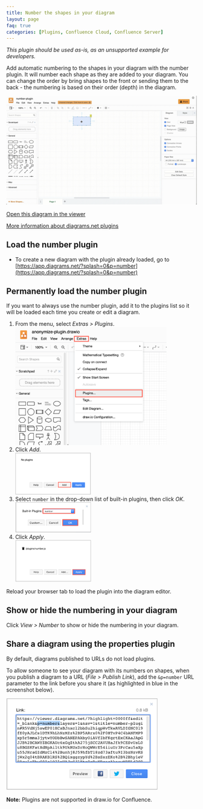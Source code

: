 ```yaml
---
title: Number the shapes in your diagram
layout: page
faq: true
categories: [Plugins, Confluence Cloud, Confluence Server]
---
```


_This plugin should be used as-is, as an unsupported example for developers._

Add automatic numbering to the shapes in your diagram with the number plugin. It will number each shape as they are added to your diagram. You can change the order by bring shapes to the front or sending them to the back - the numbering is based on their order (depth) in the diagram.

[<img src="/assets/img/blog/number-plugin.gif" style="max-width:100%;height:auto;" alt="The number plugin automatically includes numbers on shapes as you add them to your diagram">](https://app.diagrams.net/?highlight=0000ff&edit=_blank&p=number&layers=1&nav=1&title=number-plugin#R5VdNj5swEP01HCsBJnxcl2bbSu2hiqpWvTkwAVLDIGNC0l9fE0yAJLCs1DTK9hLhNzMZz%2BP5ARrx0%2F0HTvP4C4bANFMP9xp5r5mma3jytwYODbBwSANEPAkbyOiAVfIbFKgrtExCKAaJApGJJB%2BCAWYZBGKAUc6xGqZtkA275jSCC2AVUHaJfk9CESvUsL0u8BGSKFatXdNpAiltk9UkRUxDrHoQWWrE54iiuUr3PrCau5aXpu55JHraGIdMzCl4%2Bunhj8J59hfbT18zd73aftu9I3bzNzvKSjWx2q04tBRAKBlRS%2BQixggzypYd%2BsSxzEKo%2B%2Bhy1eV8RswlaEhwC0Ic1O2lpUAJxSJlKtr0rBuNDqegAksewMRELd2C8gjE1OiL002Q4gVMQfCDLOTAqEh2w51QJaPolNcxLS8U2a8gvt3mFPEdrTVHVZwIWOX0OH0lD9uQwk3CmI8M%2BbGWhBTcTSDxQnD8Bb2IHbiw3pxI3wEXsJ%2Bm%2FZIkVWBaagx1uttl1Tsq7aRx75TY%2Bo1oJe5b03Mj0zl6du6pZ8v8b4m3Rs7IvyG%2B3eakkcSYrsviZRMZOs64dYyZzd%2BwFHtoKYZz6SnuFUtxb2Up1gynfjBlO3Mtxbursp2XiX8APZ89Isn9n5HeDEEzJt%2Bw4TEc4%2Fwl5IpjXGX4dpZhvAXlWvqZE7u3U65cdl9Cx1jvc5Is%2FwA%3D)

[Open this diagram in the viewer](https://viewer.diagrams.net/?highlight=0000ff&edit=_blank&p=number&layers=1&nav=1&title=number-plugin#R5VdNj5swEP01HCsBJnxcl2bbSu2hiqpWvTkwAVLDIGNC0l9fE0yAJLCs1DTK9hLhNzMZz%2BP5ARrx0%2F0HTvP4C4bANFMP9xp5r5mma3jytwYODbBwSANEPAkbyOiAVfIbFKgrtExCKAaJApGJJB%2BCAWYZBGKAUc6xGqZtkA275jSCC2AVUHaJfk9CESvUsL0u8BGSKFatXdNpAiltk9UkRUxDrHoQWWrE54iiuUr3PrCau5aXpu55JHraGIdMzCl4%2Bunhj8J59hfbT18zd73aftu9I3bzNzvKSjWx2q04tBRAKBlRS%2BQixggzypYd%2BsSxzEKo%2B%2Bhy1eV8RswlaEhwC0Ic1O2lpUAJxSJlKtr0rBuNDqegAksewMRELd2C8gjE1OiL002Q4gVMQfCDLOTAqEh2w51QJaPolNcxLS8U2a8gvt3mFPEdrTVHVZwIWOX0OH0lD9uQwk3CmI8M%2BbGWhBTcTSDxQnD8Bb2IHbiw3pxI3wEXsJ%2Bm%2FZIkVWBaagx1uttl1Tsq7aRx75TY%2Bo1oJe5b03Mj0zl6du6pZ8v8b4m3Rs7IvyG%2B3eakkcSYrsviZRMZOs64dYyZzd%2BwFHtoKYZz6SnuFUtxb2Up1gynfjBlO3Mtxbursp2XiX8APZ89Isn9n5HeDEEzJt%2Bw4TEc4%2Fwl5IpjXGX4dpZhvAXlWvqZE7u3U65cdl9Cx1jvc5Is%2FwA%3D)

[More information about diagrams.net plugins](/doc/faq/plugins.html)

## Load the number plugin

* To create a new diagram with the plugin already loaded, go to [https://app.diagrams.net/?splash=0&p=number](https://app.diagrams.net/?splash=0&p=number)

## Permanently load the number plugin

If you want to always use the number plugin, add it to the plugins list so it will be loaded each time you create or edit a diagram.

1. From the menu, select _Extras > Plugins_.
<br /><img src="/assets/img/blog/extras-plugins.png" style="width=100%;max-width:400px;height:auto;" alt="Open the plugins list">
2. Click _Add_.
<br /><img src="/assets/img/blog/add-plugin.png" style="width=100%;max-width:200px;height:auto;" alt="Add a new plugin">
3. Select ``number`` in the drop-down list of built-in plugins, then click _OK_.
<br /><img src="/assets/img/blog/add-number-plugin.png" style="width=100%;max-width:200px;height:auto;" alt="Add the number plugin">
4. Click _Apply_.
<br /><img src="/assets/img/blog/add-number-plugin-apply.png" style="width=100%;max-width:200px;height:auto;" alt="Add the number plugin">

Reload your browser tab to load the plugin into the diagram editor.

## Show or hide the numbering in your diagram

Click _View > Number_ to show or hide the numbering in your diagram.

## Share a diagram using the properties plugin

By default, diagrams published to URLs do not load plugins.

To allow someone to see your diagram with its numbers on shapes, when you publish a diagram to a URL (_File > Publish Link_), add the ``&p=number`` URL parameter to the link before you share it (as highlighted in blue in the screenshot below).

<img src="/assets/img/blog/publish-link-number-plugin.png" style="width=100%;max-width:400px;height:auto;" alt="Share a link to your diagram and enable the number plugin">

**Note:** Plugins are not supported in draw.io for Confluence.
